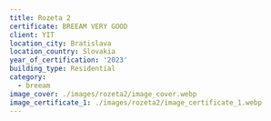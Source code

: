```yaml
---
title: Rozeta 2
certificate: BREEAM VERY GOOD
client: YIT
location_city: Bratislava
location_country: Slovakia
year_of_certification: '2023'
building_type: Residential
category:
  - breeam
image_cover: ./images/rozeta2/image_cover.webp
image_certificate_1: ./images/rozeta2/image_certificate_1.webp
---
```


